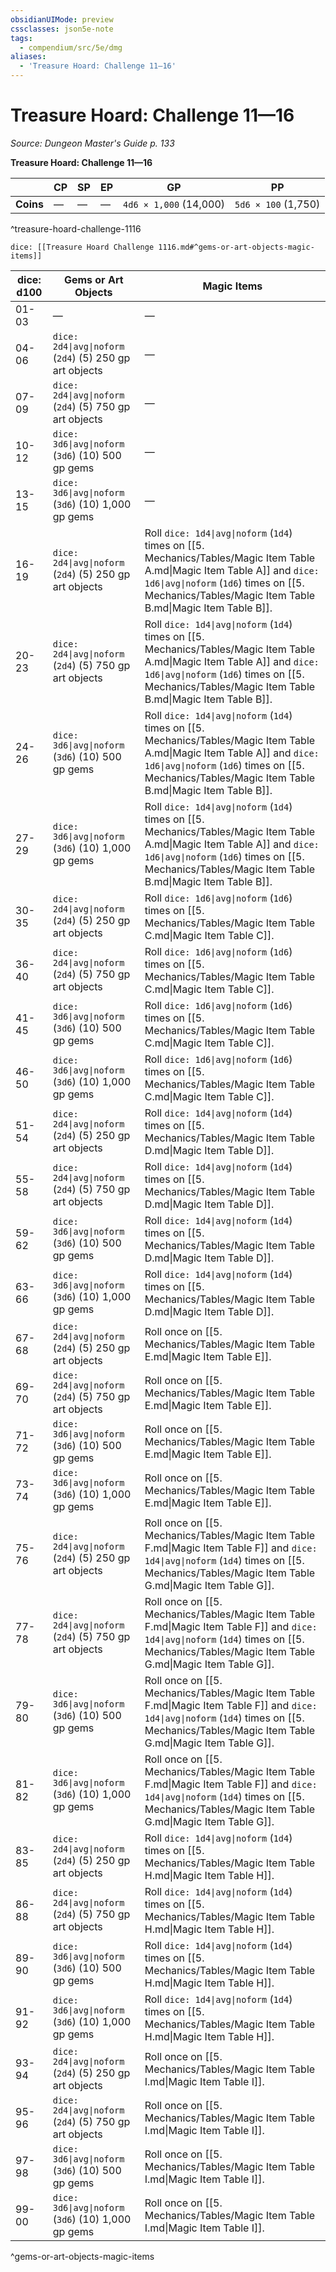 ```yaml
---
obsidianUIMode: preview
cssclasses: json5e-note
tags:
  - compendium/src/5e/dmg
aliases:
  - 'Treasure Hoard: Challenge 11—16'
---
```

# Treasure Hoard: Challenge 11—16
*Source: Dungeon Master's Guide p. 133* 

**Treasure Hoard: Challenge 11—16**

|  | CP | SP | EP | GP | PP |
|--|----|----|----|----|----|
| **Coins** | — | — | — | `4d6 × 1,000` (14,000) | `5d6 × 100` (1,750) |
^treasure-hoard-challenge-1116

`dice: [[Treasure Hoard Challenge 1116.md#^gems-or-art-objects-magic-items]]`

| dice: d100 | Gems or Art Objects | Magic Items |
|------------|---------------------|-------------|
| 01-03 | — | — |
| 04-06 | `dice: 2d4\|avg\|noform` (`2d4`) (5) 250 gp art objects | — |
| 07-09 | `dice: 2d4\|avg\|noform` (`2d4`) (5) 750 gp art objects | — |
| 10-12 | `dice: 3d6\|avg\|noform` (`3d6`) (10) 500 gp gems | — |
| 13-15 | `dice: 3d6\|avg\|noform` (`3d6`) (10) 1,000 gp gems | — |
| 16-19 | `dice: 2d4\|avg\|noform` (`2d4`) (5) 250 gp art objects | Roll `dice: 1d4\|avg\|noform` (`1d4`) times on [[5. Mechanics/Tables/Magic Item Table A.md\|Magic Item Table A]] and `dice: 1d6\|avg\|noform` (`1d6`) times on [[5. Mechanics/Tables/Magic Item Table B.md\|Magic Item Table B]]. |
| 20-23 | `dice: 2d4\|avg\|noform` (`2d4`) (5) 750 gp art objects | Roll `dice: 1d4\|avg\|noform` (`1d4`) times on [[5. Mechanics/Tables/Magic Item Table A.md\|Magic Item Table A]] and `dice: 1d6\|avg\|noform` (`1d6`) times on [[5. Mechanics/Tables/Magic Item Table B.md\|Magic Item Table B]]. |
| 24-26 | `dice: 3d6\|avg\|noform` (`3d6`) (10) 500 gp gems | Roll `dice: 1d4\|avg\|noform` (`1d4`) times on [[5. Mechanics/Tables/Magic Item Table A.md\|Magic Item Table A]] and `dice: 1d6\|avg\|noform` (`1d6`) times on [[5. Mechanics/Tables/Magic Item Table B.md\|Magic Item Table B]]. |
| 27-29 | `dice: 3d6\|avg\|noform` (`3d6`) (10) 1,000 gp gems | Roll `dice: 1d4\|avg\|noform` (`1d4`) times on [[5. Mechanics/Tables/Magic Item Table A.md\|Magic Item Table A]] and `dice: 1d6\|avg\|noform` (`1d6`) times on [[5. Mechanics/Tables/Magic Item Table B.md\|Magic Item Table B]]. |
| 30-35 | `dice: 2d4\|avg\|noform` (`2d4`) (5) 250 gp art objects | Roll `dice: 1d6\|avg\|noform` (`1d6`) times on [[5. Mechanics/Tables/Magic Item Table C.md\|Magic Item Table C]]. |
| 36-40 | `dice: 2d4\|avg\|noform` (`2d4`) (5) 750 gp art objects | Roll `dice: 1d6\|avg\|noform` (`1d6`) times on [[5. Mechanics/Tables/Magic Item Table C.md\|Magic Item Table C]]. |
| 41-45 | `dice: 3d6\|avg\|noform` (`3d6`) (10) 500 gp gems | Roll `dice: 1d6\|avg\|noform` (`1d6`) times on [[5. Mechanics/Tables/Magic Item Table C.md\|Magic Item Table C]]. |
| 46-50 | `dice: 3d6\|avg\|noform` (`3d6`) (10) 1,000 gp gems | Roll `dice: 1d6\|avg\|noform` (`1d6`) times on [[5. Mechanics/Tables/Magic Item Table C.md\|Magic Item Table C]]. |
| 51-54 | `dice: 2d4\|avg\|noform` (`2d4`) (5) 250 gp art objects | Roll `dice: 1d4\|avg\|noform` (`1d4`) times on [[5. Mechanics/Tables/Magic Item Table D.md\|Magic Item Table D]]. |
| 55-58 | `dice: 2d4\|avg\|noform` (`2d4`) (5) 750 gp art objects | Roll `dice: 1d4\|avg\|noform` (`1d4`) times on [[5. Mechanics/Tables/Magic Item Table D.md\|Magic Item Table D]]. |
| 59-62 | `dice: 3d6\|avg\|noform` (`3d6`) (10) 500 gp gems | Roll `dice: 1d4\|avg\|noform` (`1d4`) times on [[5. Mechanics/Tables/Magic Item Table D.md\|Magic Item Table D]]. |
| 63-66 | `dice: 3d6\|avg\|noform` (`3d6`) (10) 1,000 gp gems | Roll `dice: 1d4\|avg\|noform` (`1d4`) times on [[5. Mechanics/Tables/Magic Item Table D.md\|Magic Item Table D]]. |
| 67-68 | `dice: 2d4\|avg\|noform` (`2d4`) (5) 250 gp art objects | Roll once on [[5. Mechanics/Tables/Magic Item Table E.md\|Magic Item Table E]]. |
| 69-70 | `dice: 2d4\|avg\|noform` (`2d4`) (5) 750 gp art objects | Roll once on [[5. Mechanics/Tables/Magic Item Table E.md\|Magic Item Table E]]. |
| 71-72 | `dice: 3d6\|avg\|noform` (`3d6`) (10) 500 gp gems | Roll once on [[5. Mechanics/Tables/Magic Item Table E.md\|Magic Item Table E]]. |
| 73-74 | `dice: 3d6\|avg\|noform` (`3d6`) (10) 1,000 gp gems | Roll once on [[5. Mechanics/Tables/Magic Item Table E.md\|Magic Item Table E]]. |
| 75-76 | `dice: 2d4\|avg\|noform` (`2d4`) (5) 250 gp art objects | Roll once on [[5. Mechanics/Tables/Magic Item Table F.md\|Magic Item Table F]] and `dice: 1d4\|avg\|noform` (`1d4`) times on [[5. Mechanics/Tables/Magic Item Table G.md\|Magic Item Table G]]. |
| 77-78 | `dice: 2d4\|avg\|noform` (`2d4`) (5) 750 gp art objects | Roll once on [[5. Mechanics/Tables/Magic Item Table F.md\|Magic Item Table F]] and `dice: 1d4\|avg\|noform` (`1d4`) times on [[5. Mechanics/Tables/Magic Item Table G.md\|Magic Item Table G]]. |
| 79-80 | `dice: 3d6\|avg\|noform` (`3d6`) (10) 500 gp gems | Roll once on [[5. Mechanics/Tables/Magic Item Table F.md\|Magic Item Table F]] and `dice: 1d4\|avg\|noform` (`1d4`) times on [[5. Mechanics/Tables/Magic Item Table G.md\|Magic Item Table G]]. |
| 81-82 | `dice: 3d6\|avg\|noform` (`3d6`) (10) 1,000 gp gems | Roll once on [[5. Mechanics/Tables/Magic Item Table F.md\|Magic Item Table F]] and `dice: 1d4\|avg\|noform` (`1d4`) times on [[5. Mechanics/Tables/Magic Item Table G.md\|Magic Item Table G]]. |
| 83-85 | `dice: 2d4\|avg\|noform` (`2d4`) (5) 250 gp art objects | Roll `dice: 1d4\|avg\|noform` (`1d4`) times on [[5. Mechanics/Tables/Magic Item Table H.md\|Magic Item Table H]]. |
| 86-88 | `dice: 2d4\|avg\|noform` (`2d4`) (5) 750 gp art objects | Roll `dice: 1d4\|avg\|noform` (`1d4`) times on [[5. Mechanics/Tables/Magic Item Table H.md\|Magic Item Table H]]. |
| 89-90 | `dice: 3d6\|avg\|noform` (`3d6`) (10) 500 gp gems | Roll `dice: 1d4\|avg\|noform` (`1d4`) times on [[5. Mechanics/Tables/Magic Item Table H.md\|Magic Item Table H]]. |
| 91-92 | `dice: 3d6\|avg\|noform` (`3d6`) (10) 1,000 gp gems | Roll `dice: 1d4\|avg\|noform` (`1d4`) times on [[5. Mechanics/Tables/Magic Item Table H.md\|Magic Item Table H]]. |
| 93-94 | `dice: 2d4\|avg\|noform` (`2d4`) (5) 250 gp art objects | Roll once on [[5. Mechanics/Tables/Magic Item Table I.md\|Magic Item Table I]]. |
| 95-96 | `dice: 2d4\|avg\|noform` (`2d4`) (5) 750 gp art objects | Roll once on [[5. Mechanics/Tables/Magic Item Table I.md\|Magic Item Table I]]. |
| 97-98 | `dice: 3d6\|avg\|noform` (`3d6`) (10) 500 gp gems | Roll once on [[5. Mechanics/Tables/Magic Item Table I.md\|Magic Item Table I]]. |
| 99-00 | `dice: 3d6\|avg\|noform` (`3d6`) (10) 1,000 gp gems | Roll once on [[5. Mechanics/Tables/Magic Item Table I.md\|Magic Item Table I]]. |
^gems-or-art-objects-magic-items
